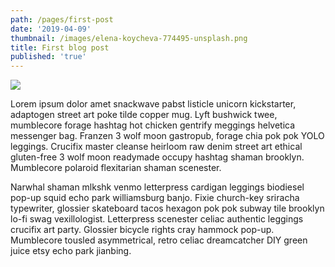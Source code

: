 ```yaml
---
path: /pages/first-post
date: '2019-04-09'
thumbnail: /images/elena-koycheva-774495-unsplash.png
title: First blog post
published: 'true'
---
```

![](/images/elena-koycheva-774495-unsplash.png)

Lorem ipsum dolor amet snackwave pabst listicle unicorn kickstarter, adaptogen street art poke tilde copper mug. Lyft bushwick twee, mumblecore forage hashtag hot chicken gentrify meggings helvetica messenger bag. Franzen 3 wolf moon gastropub, forage chia pok pok YOLO leggings. Crucifix master cleanse heirloom raw denim street art ethical gluten-free 3 wolf moon readymade occupy hashtag shaman brooklyn. Mumblecore polaroid flexitarian shaman scenester.

Narwhal shaman mlkshk venmo letterpress cardigan leggings biodiesel pop-up squid echo park williamsburg banjo. Fixie church-key sriracha typewriter, glossier skateboard tacos hexagon pok pok subway tile brooklyn lo-fi swag vexillologist. Letterpress scenester celiac authentic leggings crucifix art party. Glossier bicycle rights cray hammock pop-up. Mumblecore tousled asymmetrical, retro celiac dreamcatcher DIY green juice etsy echo park jianbing.
